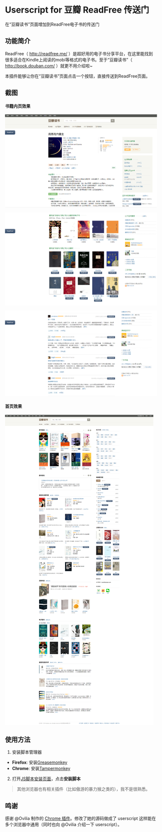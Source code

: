 # Userscript for 豆瓣 ReadFree 传送门

在“豆瓣读书”页面增加到ReadFree电子书的传送门

## 功能简介

ReadFree（ http://readfree.me/ ）是超好用的电子书分享平台，在这里能找到很多适合在Kindle上阅读的mobi等格式的电子书。至于“豆瓣读书”（ http://book.douban.com/ ）就更不用介绍啦~

本插件能够让你在“豆瓣读书”页面点击一个按钮，直接传送到ReadFree页面。

## 截图

#### 书籍内页效果
![](https://raw.githubusercontent.com/JiajunW/douban2readfree/master/res/ep1.png)  

![](https://raw.githubusercontent.com/JiajunW/douban2readfree/master/res/ep2.png)

![](https://raw.githubusercontent.com/JiajunW/douban2readfree/master/res/ep3.png)

#### 首页效果
![](https://raw.githubusercontent.com/JiajunW/douban2readfree/master/res/ep4.png)

## 使用方法
1. 安装脚本管理器
* **Firefox**: 安装[Greasemonkey](https://addons.mozilla.org/en-UgS/firefox/addon/greasemonkey/)
* **Chrome**: 安装[Tampermonkey](https://tampermonkey.net/)
2. 打开[JS脚本安装页面](https://greasyfork.org/zh-CN/scripts/4905-豆瓣-readfree-传送门)，点击**安装脚本**

> 其他浏览器也有相关插件（比如傲游的暴力猴之类的），我不是很熟悉。

## 鸣谢

感谢 @Ovilia 制作的 [Chrome 插件](https://github.com/Ovilia/readfree-chrome-extension)。修改了她的源码做成了 userscript 这样能在多个浏览器中通用（同时也向 @Ovilia 介绍一下 userscript）。
